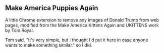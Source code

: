 Make America Puppies Again
--------------------------------------------

A little Chrome extension to remove any images of Donald Trump from web pages, modified from the Make America Kittens Again 
and UKITTENS work by Tom Royal. 

Tom said, "It's very simple, but I thought I'd put it here in case anyone wants to make something similar." so I did. 
